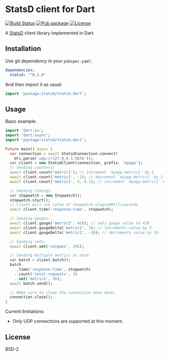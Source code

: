 # StatsD client for Dart

[![Build Status](https://img.shields.io/travis-ci/pulyaevskiy/dart-statsd.svg?branch=master&style=flat-square)](https://travis-ci.org/pulyaevskiy/dart-statsd)
[![Pub package](https://img.shields.io/pub/v/statsd.svg?style=flat-square)](https://pub.dartlang.org/packages/statsd)
[![License](https://img.shields.io/badge/license-BSD--2-blue.svg?style=flat-square)](https://raw.githubusercontent.com/pulyaevskiy/dart-statsd/master/LICENSE)

A [StatsD](https://github.com/etsy/statsd) client library implemented in Dart.

## Installation

Use git dependency in your `pubspec.yaml`:

```yaml
dependencies:
  statsd: "^0.2.0"
```

And then import it as usual:

```dart
import 'package:statsd/statsd.dart';
```

## Usage

Basic example:

```dart
import 'dart:io';
import 'dart:async';
import 'package:statsd/statsd.dart';

Future main() async {
  var connection = await StatsdConnection.connect(
    Uri.parse('udp://127.0.0.1:5678'));
  var client = new StatsdClient(connection, prefix: 'myapp');
  // Sending counters:
  await client.count('metric1'); // increment `myapp.metric1` by 1
  await client.count('metric1', -1); // decrement `myapp.metric1` by 1
  await client.count('metric1', 5, 0.1); // increment `myapp.metric1` by 5 with 0.1 sample rate

  // Sending timings:
  var stopwatch = new Stopwatch();
  stopwatch.start();
  // client will use value of stopwatch.elapsedMilliseconds
  await client.time('response-time', stopwatch);

  // Sending gauges:
  await client.gauge('metric2', 428); // sets gauge value to 428
  await client.gaugeDelta('metric2', 3); // increments value by 3
  await client.gaugeDelta('metric2', -10); // decrements value by 10

  // Sending sets:
  await client.set('uniques', 345);

  // Sending multiple metrics at once:
  var batch = client.batch();
  batch
    ..time('response-time', stopwatch)
    ..count('total-requests', 3)
    ..set('metric1', 56);
  await batch.send();

  // Make sure to close the connection when done:
  connection.close();
}
```

Current limitations:

* Only UDP connections are supported at this moment.

## License

BSD-2
